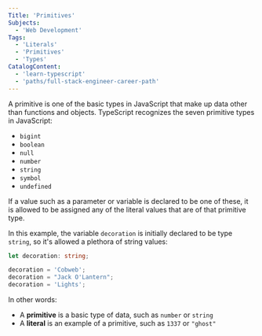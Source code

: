 ```yaml
---
Title: 'Primitives'
Subjects:
  - 'Web Development'
Tags:
  - 'Literals'
  - 'Primitives'
  - 'Types'
CatalogContent:
  - 'learn-typescript'
  - 'paths/full-stack-engineer-career-path'
---
```


A primitive is one of the basic types in JavaScript that make up data other than functions and objects.
TypeScript recognizes the seven primitive types in JavaScript:

- `bigint`
- `boolean`
- `null`
- `number`
- `string`
- `symbol`
- `undefined`

If a value such as a parameter or variable is declared to be one of these, it is allowed to be assigned any of the literal values that are of that primitive type.

In this example, the variable `decoration` is initially declared to be type `string`, so it's allowed a plethora of string values:

```ts
let decoration: string;

decoration = 'Cobweb';
decoration = "Jack O'Lantern";
decoration = 'Lights';
```

In other words:

- A **primitive** is a basic type of data, such as `number` or `string`
- A **literal** is an example of a primitive, such as `1337` or `"ghost"`
